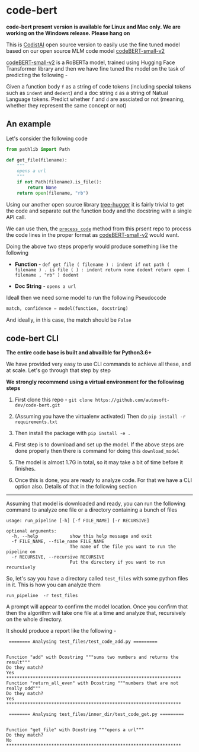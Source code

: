 # code-bert

**code-bert present version is available for Linux and Mac only. We are working on the Windows release. Please hang on**

This is [CodistAI](https://codist-ai.com/) open source version to easily use the fine tuned model based on our open source MLM code model [codeBERT-small-v2](https://huggingface.co/codistai/codeBERT-small-v2)

[codeBERT-small-v2](https://huggingface.co/codistai/codeBERT-small-v2) is a RoBERTa model, trained using Hugging Face Transformer library and then we have fine tuned the model on the task of predicting the following - 

Given a function body `f` as a string of code tokens (including special tokens such as `indent` and `dedent`) and a doc string `d` as a string of Natual Language tokens. Predict whether `f` and `d` are assciated or not (meaning, whether they represent the same concept or not)

## An example

Let's consider the following code

```python
from pathlib import Path

def get_file(filename):
    """
    opens a url
    """
    if not Path(filename).is_file():
        return None
    return open(filename, "rb")

```

Using our another open source library [tree-hugger](https://github.com/autosoft-dev/tree-hugger) it is fairly trivial to get the code and separate out the function body and the docstring with a single API call. 

We can use then, the [`process_code`](https://github.com/autosoft-dev/code-bert/blob/2dd35f16fa2cdb96f75e21bb0a9393aa3164d885/code_bert/core/data_reader.py#L136) method from this prsent repo to process the code lines in the proper format as [codeBERT-small-v2](https://huggingface.co/codistai/codeBERT-small-v2) would want.

Doing the above two steps properly would produce something like the following

- **Function** - `def get file ( filename ) : indent if not path ( filename ) . is file ( ) : indent return none dedent return open ( filename , "rb" ) dedent`

- **Doc String** - `opens a url`

Ideall then we need some model to run the following Pseudocode

```python
match, confidence = model(function, docstring)
```

And ideally, in this case, the match should be `False`

## code-bert CLI

**The entire code base is built and abvailble for Python3.6+**

We have provided very easy to use CLI commands to achieve all these, and at scale. Let's go through that step by step

**We strongly recommend using a virtual environment for the followinsg steps** 

1. First clone this repo - `git clone https://github.com/autosoft-dev/code-bert.git`

2. (Assuming you have the virtualenv activated) Then do `pip install -r requirements.txt`

3. Then install the package with `pip install -e .`

4. First step is to download and set up the model. If the above steps are done properly then there is command for doing this `download_model`

5. The model is almost 1.7G in total, so it may take a bit of time before it finishes.

6. Once this is done, you are ready to analyze code. For that we have a CLI option also. Details of that in the following section

-----------

Assuming that model is downloaded and ready, you can run the following command to analyze one file or a directory containing a bunch of files

```
usage: run_pipeline [-h] [-f FILE_NAME] [-r RECURSIVE]

optional arguments:
  -h, --help            show this help message and exit
  -f FILE_NAME, --file_name FILE_NAME
                        The name of the file you want to run the pipeline on
  -r RECURSIVE, --recursive RECURSIVE
                        Put the directory if you want to run recursively
```

So, let's say you have a directory called `test_files` with some python files in it. This is how you can analyze them

`run_pipeline  -r test_files`

A prompt will appear to confirm the model location. Once you confirm that then the algorithm will take one file at a time and analyze that, recursively on the whole directory. 

It should produce a report like the following - 


```
 ======== Analysing test_files/test_code_add.py =========


Function "add" with Dcostring """sums two numbers and returns the result"""
Do they match?
Yes
******************************************************************
Function "return_all_even" with Dcostring """numbers that are not really odd"""
Do they match?
Yes
******************************************************************

 ======== Analysing test_files/inner_dir/test_code_get.py =========


Function "get_file" with Dcostring """opens a url"""
Do they match?
No
******************************************************************
```